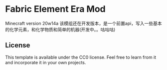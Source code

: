 # Fabric Element Era Mod

Minecraft version 20w14a
该模组还在开发版本，是一个前置api，写入一些基本的化学元素，和化学物质和简单的机器(开发中。。咕咕咕)

## License

This template is available under the CC0 license. Feel free to learn from it and incorporate it in your own projects.

